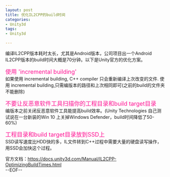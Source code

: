 ```yaml
---
layout: post
title: 优化IL2CPP的build时间
categories:
- Unity3d
tags:
- Unity3d

---
```

编译IL2CPP版本耗时太长，尤其是Android版本，公司项目出一个Android IL2CPP版本的build时间大概是70分钟。以下是Unity官方的优化方案。

<font color=DeepPink size=4>使用 'incremental building' </font>     
如果使用 incremental building, C++ compiler 只会重新编译上次改变的文件. 使用 incremental building,只需编版本的路径和上次相同即可(之前的build的文件夹不能删除)

<font color=DeepPink size=4>不要让反恶意软件工具扫描你的工程目录和build target目录</font>     
编版本之前关闭反恶意软件工具能提高build效率。(Unity Technologies 自己测试说在一台新装的Win 10 上关掉Windows Defender，build时间降低了50-60%)

<font color=DeepPink size=4>工程目录和build target目录放到SSD上</font>     
SSD读写速度比HDD快的多，IL文件转到C++过程中需要大量的硬盘读写操作，用SSD会加快这个过程。

官方文档：https://docs.unity3d.com/Manual/IL2CPP-OptimizingBuildTimes.html    
--EOF--						